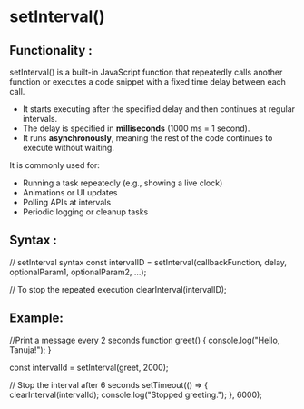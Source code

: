 # setInterval()  

## Functionality :

setInterval() is a built-in JavaScript function that repeatedly calls another function or executes a code snippet with a fixed time delay between each call.

- It starts executing after the specified delay and then continues at regular intervals.
- The delay is specified in **milliseconds** (1000 ms = 1 second).
- It runs **asynchronously**, meaning the rest of the code continues to execute without waiting.

It is commonly used for:

- Running a task repeatedly (e.g., showing a live clock)
- Animations or UI updates
- Polling APIs at intervals
- Periodic logging or cleanup tasks


## Syntax :


// setInterval syntax
const intervalID = setInterval(callbackFunction, delay, optionalParam1, optionalParam2, ...);

// To stop the repeated execution
clearInterval(intervalID);

## Example: 

//Print a message every 2 seconds
function greet() {
  console.log("Hello, Tanuja!");
}

const intervalId = setInterval(greet, 2000);

// Stop the interval after 6 seconds
setTimeout(() => {
  clearInterval(intervalId);
  console.log("Stopped greeting.");
}, 6000);

